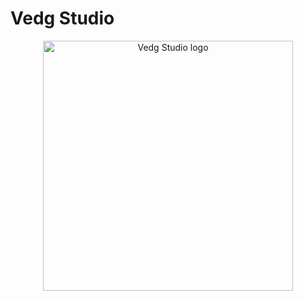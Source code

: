 # Vedg Studio

<p align="center">
  <a href="https://vedg.site">
    <img src="https://www.vedg.site/images/favicon.png" width="400" alt="Vedg Studio logo">
  </a>
</p>